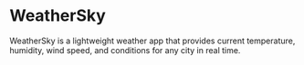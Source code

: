 # WeatherSky
WeatherSky is a lightweight weather app that provides current temperature, humidity, wind speed, and conditions for any city in real time.
